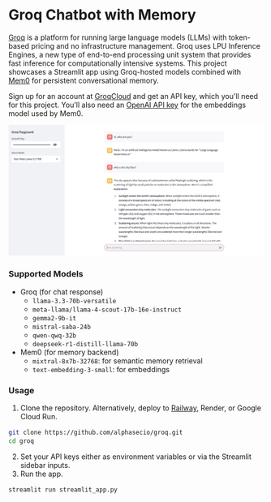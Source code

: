 # Groq Chatbot with Memory
[Groq](https://groq.com) is a platform for running large language models (LLMs) with token-based pricing and no infrastructure management. Groq uses LPU Inference Engines, a new type of end-to-end processing unit system that provides fast inference for computationally intensive systems. This project showcases a Streamlit app using Groq-hosted models combined with [Mem0](https://github.com/mem0ai/mem0) for persistent conversational memory.

Sign up for an account at [GroqCloud](https://console.groq.com/keys) and get an API key, which you'll need for this project. You'll also need an [OpenAI API key](https://platform.openai.com/account/api-keys) for the embeddings model used by Mem0.

![groq-playground](./groq-playground.png)

### Supported Models
* Groq (for chat response)
  * `llama-3.3-70b-versatile`
  * `meta-llama/llama-4-scout-17b-16e-instruct`
  * `gemma2-9b-it`
  * `mistral-saba-24b`
  * `qwen-qwq-32b`
  * `deepseek-r1-distill-llama-70b`
* Mem0 (for memory backend)
  * `mixtral-8x7b-32768`: for semantic memory retrieval
  * `text-embedding-3-small`: for embeddings

### Usage
1. Clone the repository. Alternatively, deploy to [Railway](https://railway.app/?referralCode=alphasec), Render, or Google Cloud Run.
```bash
git clone https://github.com/alphasecio/groq.git
cd groq
```
2. Set your API keys either as environment variables or via the Streamlit sidebar inputs.
3. Run the app.
```bash
streamlit run streamlit_app.py
````
